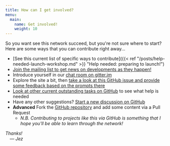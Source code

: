 ```yaml
---
title: How can I get involved?
menu:
  main:
    name: Get involved!
    weight: 10
---
```


So you want see this network succeed, but you're not sure where to start? Here are some ways that you can contribute right away...

- [See this current list of specific ways to contribute]({{< ref "/posts/help-needed-launch-workshop.md" >}} "Help needed: preparing to launch!")
- [Join the mailing list to get news on developments as they happen!](https://tinyletter.com/glamdatasci)
- Introduce yourself in our [chat room on gitter.im](https://gitter.im/glam-datasci/community)
- Explore the site a bit, then
  [take a look at this GitHub issue and provide some feedback based on the prompts there](https://github.com/glamdatasci/website/issues/2)
- [Look at other current outstanding tasks on GitHub](https://github.com/glamdatasci/website/projects/1) to see what help is needed
- Have any other suggestions?
  [Start a new discussion on GitHub](https://github.com/glamdatasci/website/issues/new/choose)
- **Advanced** Fork the [GitHub repository](https://github.com/glamdatasci/website/)
  and add some content via a Pull Request
    - *N.B. Contributing to projects like this via GitHub is something that I hope you'll be able to learn through the network!*

*Thanks!*  
 *— Jez*
